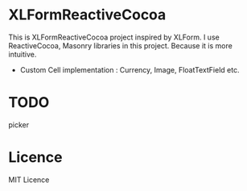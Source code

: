 # XLFormReactiveCocoa
This is XLFormReactiveCocoa project inspired by XLForm.
I use ReactiveCocoa, Masonry libraries in this project. Because it is more intuitive.

- Custom Cell implementation : Currency, Image, FloatTextField etc.

# TODO
picker

# Licence
MIT Licence

